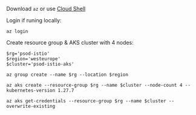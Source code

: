 Download `az` or use [Cloud Shell](shell.azure.com)

Login if runing locally:

```
az login
```

Create resource group & AKS cluster with 4 nodes:

```
$rg='psod-istio'
$region='westeurope'
$cluster='psod-istio-aks'

az group create --name $rg --location $region

az aks create --resource-group $rg --name $cluster --node-count 4 --kubernetes-version 1.27.7

az aks get-credentials --resource-group $rg --name $cluster --overwrite-existing
```
